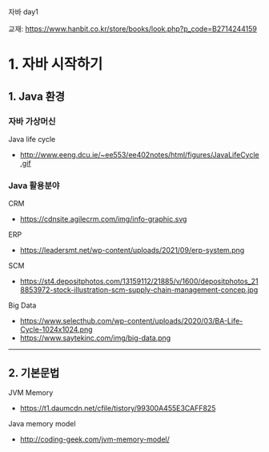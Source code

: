 자바 day1

교재: https://www.hanbit.co.kr/store/books/look.php?p_code=B2714244159

# 1. 자바 시작하기

## 1. Java 환경

### 자바 가상머신
 
Java life cycle
 - http://www.eeng.dcu.ie/~ee553/ee402notes/html/figures/JavaLifeCycle.gif



### Java 활용분야

CRM
 - https://cdnsite.agilecrm.com/img/info-graphic.svg

ERP
 - https://leadersmt.net/wp-content/uploads/2021/09/erp-system.png

SCM
 - https://st4.depositphotos.com/13159112/21885/v/1600/depositphotos_218853972-stock-illustration-scm-supply-chain-management-concep.jpg

Big Data
 - https://www.selecthub.com/wp-content/uploads/2020/03/BA-Life-Cycle-1024x1024.png
 - https://www.saytekinc.com/img/big-data.png


---

## 2. 기본문법

JVM Memory
 - https://t1.daumcdn.net/cfile/tistory/99300A455E3CAFF825

Java memory model
 - http://coding-geek.com/jvm-memory-model/
 
